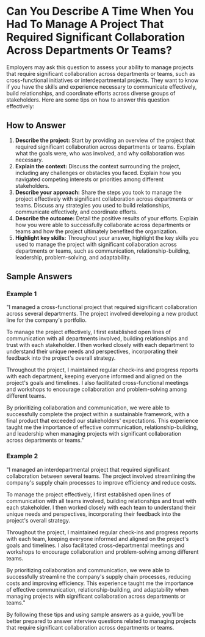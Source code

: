 Can You Describe A Time When You Had To Manage A Project That Required Significant Collaboration Across Departments Or Teams?
==================================================================================================================================================

Employers may ask this question to assess your ability to manage projects that require significant collaboration across departments or teams, such as cross-functional initiatives or interdepartmental projects. They want to know if you have the skills and experience necessary to communicate effectively, build relationships, and coordinate efforts across diverse groups of stakeholders. Here are some tips on how to answer this question effectively:

How to Answer
-------------

1. **Describe the project:** Start by providing an overview of the project that required significant collaboration across departments or teams. Explain what the goals were, who was involved, and why collaboration was necessary.
2. **Explain the context:** Discuss the context surrounding the project, including any challenges or obstacles you faced. Explain how you navigated competing interests or priorities among different stakeholders.
3. **Describe your approach:** Share the steps you took to manage the project effectively with significant collaboration across departments or teams. Discuss any strategies you used to build relationships, communicate effectively, and coordinate efforts.
4. **Describe the outcome:** Detail the positive results of your efforts. Explain how you were able to successfully collaborate across departments or teams and how the project ultimately benefited the organization.
5. **Highlight key skills:** Throughout your answer, highlight the key skills you used to manage the project with significant collaboration across departments or teams, such as communication, relationship-building, leadership, problem-solving, and adaptability.

Sample Answers
--------------

### Example 1

"I managed a cross-functional project that required significant collaboration across several departments. The project involved developing a new product line for the company's portfolio.

To manage the project effectively, I first established open lines of communication with all departments involved, building relationships and trust with each stakeholder. I then worked closely with each department to understand their unique needs and perspectives, incorporating their feedback into the project's overall strategy.

Throughout the project, I maintained regular check-ins and progress reports with each department, keeping everyone informed and aligned on the project's goals and timelines. I also facilitated cross-functional meetings and workshops to encourage collaboration and problem-solving among different teams.

By prioritizing collaboration and communication, we were able to successfully complete the project within a sustainable framework, with a final product that exceeded our stakeholders' expectations. This experience taught me the importance of effective communication, relationship-building, and leadership when managing projects with significant collaboration across departments or teams."

### Example 2

"I managed an interdepartmental project that required significant collaboration between several teams. The project involved streamlining the company's supply chain processes to improve efficiency and reduce costs.

To manage the project effectively, I first established open lines of communication with all teams involved, building relationships and trust with each stakeholder. I then worked closely with each team to understand their unique needs and perspectives, incorporating their feedback into the project's overall strategy.

Throughout the project, I maintained regular check-ins and progress reports with each team, keeping everyone informed and aligned on the project's goals and timelines. I also facilitated cross-departmental meetings and workshops to encourage collaboration and problem-solving among different teams.

By prioritizing collaboration and communication, we were able to successfully streamline the company's supply chain processes, reducing costs and improving efficiency. This experience taught me the importance of effective communication, relationship-building, and adaptability when managing projects with significant collaboration across departments or teams."

By following these tips and using sample answers as a guide, you'll be better prepared to answer interview questions related to managing projects that require significant collaboration across departments or teams.
